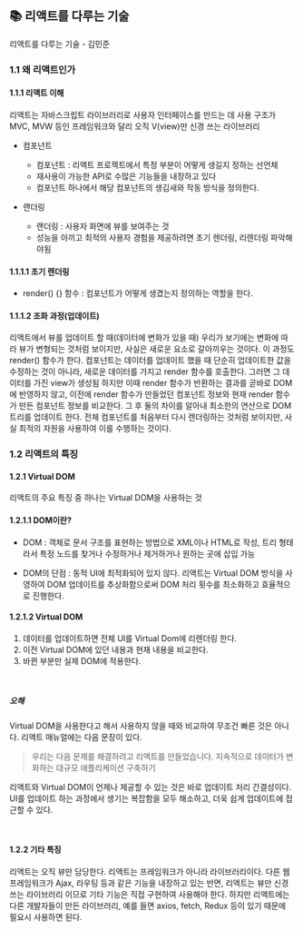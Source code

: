 ## 📚 리액트를 다루는 기술

리액트를 다루는 기술 - 김민준

### 1.1 왜 리액트인가

#### 1.1.1 리액트 이해

리액트는 자바스크립트 라이브러리로 사용자 인터페이스를 만드는 데 사용
구조가 MVC, MVW 등인 프레임워크와 달리 오직 V(view)만 신경 쓰는 라이브러리

- 컴포넌트

  - 컴포넌트 : 리액트 프로젝트에서 특정 부분이 어떻게 생길지 정하는 선언체
  - 재사용이 가능한 API로 수많은 기능들을 내장하고 있다
  - 컴포넌트 하나에서 해당 컴포넌트의 생김새와 작동 방식을 정의한다.

- 랜더링
  - 랜더링 : 사용자 화면에 뷰를 보여주는 것
  - 성능을 아끼고 최적의 사용자 경험을 제공하려면 초기 렌더링, 리렌더링 파악해야됨

#### 1.1.1.1 초기 렌더링

- render() {} 함수 : 컴포넌트가 어떻게 생겼는지 정의하는 역할을 한다.

#### 1.1.1.2 조화 과정(업데이트)

리액트에서 뷰를 업데이트 할 때(데이터에 변화가 있을 때) 우리가 보기에는 변화에 따라 뷰가 변형되는 것처럼 보이지만, 사실은 새로운 요소로 갈아끼우는 것이다.
이 과정도 render() 함수가 한다.
컴포넌트는 데이터를 업데이트 했을 때 단순히 업데이트한 값을 수정하는 것이 아니라, 새로운 데이터를 가지고 render 함수를 호출한다. 그러면 그 데이터를 가진 view가 생성됨
하지만 이때 render 함수가 반환하는 결과를 곧바로 DOM에 반영하지 않고, 이전에 render 함수가 만들었던 컴포넌트 정보와 현재 render 함수가 만든 컴포넌트 정보를 비교한다.
그 후 둘의 차이를 알아내 최소한의 연산으로 DOM 트리를 업데이트 한다.
전체 컴포넌트를 처음부터 다시 렌더링하는 것처럼 보이지만, 사실 최적의 자원을 사용하여 이를 수행하는 것이다.

### 1.2 리액트의 특징

#### 1.2.1 Virtual DOM

리액트의 주요 특징 중 하나는 Virtual DOM을 사용하는 것

#### 1.2.1.1 DOM이란?

- DOM : 객체로 문서 구조를 표현하는 방법으로 XML이나 HTML로 작성, 트리 형태라서 특정 노드를 찾거나 수정하거나 제거하거나 원하는 곳에 삽입 가능

- DOM의 단점 : 동적 UI에 최적화되어 있지 않다.
  리액트는 Virtual DOM 방식을 사영하여 DOM 업데이트를 추상화함으로써 DOM 처리 횟수를 최소화하고 효율적으로 진행한다.

#### 1.2.1.2 Virtual DOM

1. 데이터를 업데이트하면 전체 UI를 Virtual Dom에 리렌더링 한다.
2. 이전 Virtual DOM에 있던 내용과 현재 내용을 비교한다.
3. 바뀐 부분만 실제 DOM에 적용한다.

<br>

##### 오해

Virtual DOM을 사용한다고 해서 사용하지 않을 때와 비교하여 무조건 빠른 것은 아니다. 리액트 매뉴얼에는 다음 문장이 있다.

> 우리는 다음 문제를 해결하려고 리액트를 만들었습니다.
> 지속적으로 데이터가 변화하는 대규모 애플리케이션 구축하기

리액트와 Virtual DOM이 언제나 제공할 수 있는 것은 바로 업데이트 처리 간결성이다.
UI를 업데이트 하는 과정에서 생기는 복잡함을 모두 해소하고, 더욱 쉽게 업데이트에 접근할 수 있다.

<br>

#### 1.2.2 기타 특징

리액트는 오직 뷰만 담당한다.
리액트는 프레임워크가 아니라 라이브러리이다.
다른 웹 프레임워크가 Ajax, 라우팅 등과 같은 기능을 내장하고 있는 반면, 리액트는 뷰만 신경 쓰는 라이브러리 이므로 기타 기능은 직접 구현하여 사용해야 한다.
하지만 리액트에는 다른 개발자들이 만든 라이브러리, 예를 들면 axios, fetch, Redux 등이 있기 때문에 필요시 사용하면 된다.
